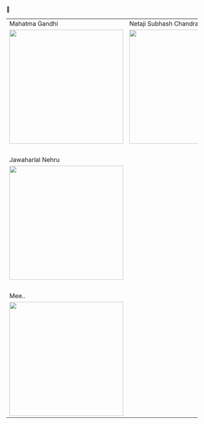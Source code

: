 👋  




<table>
  <tr>
    <td>Mahatma Gandhi</td>
    <td>Netaji Subhash Chandra Bose</td>
    <td>Babu Rajendra Prasad</td>
  </tr>
  <tr>
    <td>
      <img src="https://user-images.githubusercontent.com/98616512/159120986-353493b2-7578-4bab-8a8e-236addca36eb.jpg" height="300px" width="300px" />
    </td>
    <td>
      <img src="https://user-images.githubusercontent.com/98616512/159120998-1354e75b-1c58-41e8-a66b-1d1070a889b9.jpg" height="300px" width="300px" />
    </td>
    <td>
      <img src="https://user-images.githubusercontent.com/98616512/159121024-40ff5e33-2c03-4ab6-b06c-058c325aff2c.jpg" height="300px" width="300px" />
    </td>
  </tr>
  <tr><td>&nbsp;</td><td>&nbsp;</td><td>&nbsp;</td></tr>
  <tr>
    <td>Jawaharlal Nehru</td>
    <td>&nbsp;</td><td>&nbsp;</td>
  </tr>
  <tr>
    <td>
      <img src="https://user-images.githubusercontent.com/98616512/159121071-70a20b1b-215f-4dcf-b81d-06709d690e45.jpg" height="300px" width="300px" />
    </td>
    <td>&nbsp;</td><td>&nbsp;</td>
  </tr>
  <tr><td>&nbsp;</td><td>&nbsp;</td><td>&nbsp;</td></tr>
  <tr>
    <td>Mee..</td><td>&nbsp;</td><td>&nbsp;</td>
  </tr>
  <tr>
    <td>
      <img src="https://user-images.githubusercontent.com/98616512/159128764-5afeb038-5c29-4ef6-8dc7-872ed4405f3e.jpg" height="300px" width="300px" />
    </td>
    <td>&nbsp;</td><td>&nbsp;</td>
  </tr>
</table>

